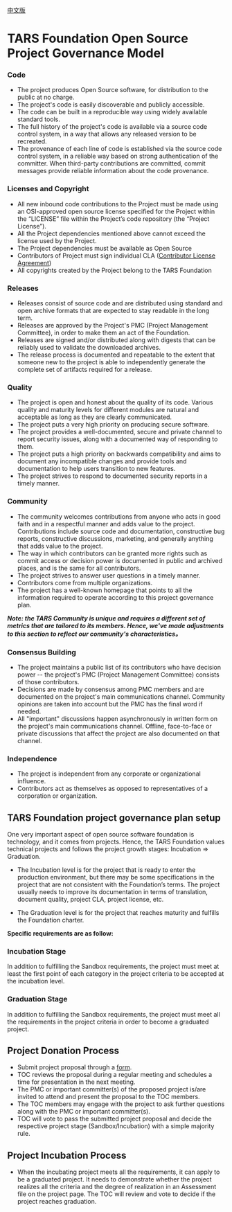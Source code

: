 [中文版](https://github.com/TarsCloud/TarsFoundation/blob/master/Community/%E9%A1%B9%E7%9B%AE%E6%B2%BB%E7%90%86%E6%96%B9%E6%A1%88.md)
# TARS Foundation Open Source Project Governance Model
 
### Code
 
- The project produces Open Source software, for distribution to the public at no charge. 
- The project's code is easily discoverable and publicly accessible.
- The code can be built in a reproducible way using widely available standard tools.
- The full history of the project's code is available via a source code control system, in a way that allows any released version to be recreated.
- The provenance of each line of code is established via the source code control system, in a reliable way based on strong authentication of the committer. When third-party contributions are committed, commit messages provide reliable information about the code provenance.
 
### Licenses and Copyright
 
- All new inbound code contributions to the Project must be made using an OSI-approved open source license specified for the Project within the “LICENSE” file within the Project’s code repository (the “Project License”).
- All the Project dependencies mentioned above cannot exceed the license used by the Project.
- The Project dependencies must be available as Open Source
- Contributors of Project must sign individual CLA ([Contributor License Agreement](https://tarscloud.github.io/TarsDocs_en/cla.html))
- All copyrights created by the Project belong to the TARS Foundation
 
### Releases
 
- Releases consist of source code and are distributed using standard and open archive formats that are expected to stay readable in the long term. 
- Releases are approved by the Project's PMC (Project Management Committee), in order to make them an act of the Foundation.
- Releases are signed and/or distributed along with digests that can be reliably used to validate the downloaded archives.
- The release process is documented and repeatable to the extent that someone new to the project is able to independently generate the complete set of artifacts required for a release.
 
### Quality
 
- The project is open and honest about the quality of its code. Various quality and maturity levels for different modules are natural and acceptable as long as they are clearly communicated.
- The project puts a very high priority on producing secure software.
- The project provides a well-documented, secure and private channel to report security issues, along with a documented way of responding to them.
- The project puts a high priority on backwards compatibility and aims to document any incompatible changes and provide tools and documentation to help users transition to new features.
- The project strives to respond to documented security reports in a timely manner.
 
### Community
 
- The community welcomes contributions from anyone who acts in good faith and in a respectful manner and adds value to the project. Contributions include source code and documentation, constructive bug reports, constructive discussions, marketing, and generally anything that adds value to the project.
- The way in which contributors can be granted more rights such as commit access or decision power is documented in public and archived places, and is the same for all contributors.
- The project strives to answer user questions in a timely manner.
- Contributors come from multiple organizations.
- The project has a well-known homepage that points to all the information required to operate according to this project governance plan.

***Note: the TARS Community is unique and requires a different set of metrics that are tailored to its members. Hence, we've made adjustments to this section to reflect our community's characteristics。*** 

### Consensus Building
 
- The project maintains a public list of its contributors who have decision power -- the project's PMC (Project Management Committee) consists of those contributors.
- Decisions are made by consensus among PMC members and are documented on the project's main communications channel. Community opinions are taken into account but the PMC has the final word if needed.
- All "important" discussions happen asynchronously in written form on the project's main communications channel. Offline, face-to-face or private discussions that affect the project are also documented on that channel.

### Independence

- The project is independent from any corporate or organizational influence.
- Contributors act as themselves as opposed to representatives of a corporation or organization.

## TARS Foundation project governance plan setup
 
One very important aspect of open source software foundation is technology, and it comes from projects. Hence, the TARS Foundation values technical projects and follows the project growth stages: Incubation => Graduation.
 
- The Incubation level is for the project that is ready to enter the production environment, but there may be some specifications in the project that are not consistent with the Foundation’s terms. The project usually needs to improve its documentation in terms of translation, document quality, project CLA, project license, etc.
 
- The Graduation level is for the project that reaches maturity and fulfills the Foundation charter.
 
**Specific requirements are as follow:**
 
### Incubation Stage
In addition to fulfilling the Sandbox requirements, the project must meet at least the first point of each category in the project criteria to be accepted at the incubation level.

### Graduation Stage

In addition to fulfilling the Sandbox requirements, the project must meet all the requirements in the project criteria in order to become a graduated project.
 
## Project Donation Process
- Submit project proposal through a [form](https://docs.google.com/forms/u/2/d/1jM_nJcHg08gG3R7tboA-gSSOHlaHgvg3OHt6aBqgfXI/edit).
- TOC reviews the proposal during a regular meeting and schedules a time for presentation in the next meeting. 
- The PMC or important committer(s) of the proposed project is/are invited to attend and present the proposal to the TOC members.
- The TOC members may engage with the project to ask further questions along with the PMC or important committer(s).  
- TOC will vote to pass the submitted project proposal and decide the respective project stage (Sandbox/Incubation) with a simple majority rule. 
 
## Project Incubation Process 

- When the incubating project meets all the requirements, it can apply to be a graduated project. It needs to demonstrate whether the project realizes all the criteria and the degree of realization in an Assessment file on the project page. The TOC will review and vote to decide if the project reaches graduation.
